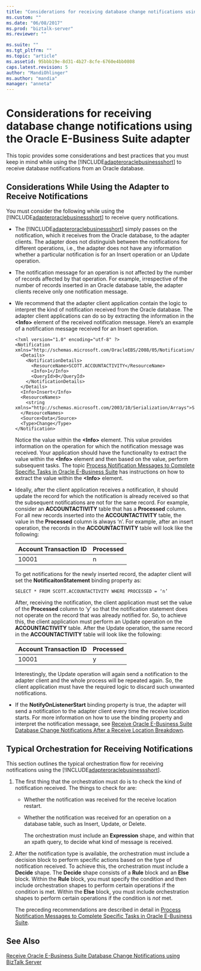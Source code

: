 ```yaml
---
title: "Considerations for receiving database change notifications using the Oracle E-Business Suite adapter | Microsoft Docs"
ms.custom: ""
ms.date: "06/08/2017"
ms.prod: "biztalk-server"
ms.reviewer: ""

ms.suite: ""
ms.tgt_pltfrm: ""
ms.topic: "article"
ms.assetid: 95bbb19e-8d31-4b27-8cfe-6760e4bb0808
caps.latest.revision: 5
author: "MandiOhlinger"
ms.author: "mandia"
manager: "anneta"
---
```

# Considerations for receiving database change notifications using the Oracle E-Business Suite adapter
This topic provides some considerations and best practices that you must keep in mind while using the [!INCLUDE[adapteroraclebusinessshort](../../includes/adapteroraclebusinessshort-md.md)] to receive database notifications from an Oracle database.  
  
## Considerations While Using the Adapter to Receive Notifications  
 You must consider the following while using the [!INCLUDE[adapteroraclebusinessshort](../../includes/adapteroraclebusinessshort-md.md)] to receive query notifications.  
  
- The [!INCLUDE[adapteroraclebusinessshort](../../includes/adapteroraclebusinessshort-md.md)] simply passes on the notification, which it receives from the Oracle database, to the adapter clients. The adapter does not distinguish between the notifications for different operations, i.e., the adapter does not have any information whether a particular notification is for an Insert operation or an Update operation.  
  
- The notification message for an operation is not affected by the number of records affected by that operation. For example, irrespective of the number of records inserted in an Oracle database table, the adapter clients receive only one notification message.  
  
- We recommend that the adapter client application contain the logic to interpret the kind of notification received from the Oracle database. The adapter client applications can do so by extracting the information in the **\<Info\>** element of the received notification message. Here’s an example of a notification message received for an Insert operation.  
  
  ```  
  <?xml version="1.0" encoding="utf-8" ?>   
  <Notification xmlns="http://schemas.microsoft.com/OracleEBS/2008/05/Notification/">  
    <Details>  
      <NotificationDetails>  
        <ResourceName>SCOTT.ACCOUNTACTIVITY</ResourceName>   
        <Info>1</Info>   
        <QueryId>0</QueryId>   
      </NotificationDetails>  
    </Details>  
    <Info>Insert</Info>   
    <ResourceNames>  
      <string xmlns="http://schemas.microsoft.com/2003/10/Serialization/Arrays">SCOTT.ACCOUNTACTIVITY</string>   
    </ResourceNames>  
    <Source>Data</Source>   
    <Type>Change</Type>   
  </Notification>  
  ```  
  
   Notice the value within the **\<Info\>** element. This value provides information on the operation for which the notification message was received. Your application should have the functionality to extract the value within the **\<Info\>** element and then based on the value, perform subsequent tasks. The topic [Process Notification Messages to Complete Specific Tasks in Oracle E-Business Suite](../../adapters-and-accelerators/adapter-oracle-ebs/process-notification-messages-to-complete-specific-tasks-in-oracle-ebs.md) has instructions on how to extract the value within the **\<Info\>** element.  
  
- Ideally, after the client application receives a notification, it should update the record for which the notification is already received so that the subsequent notifications are not for the same record. For example, consider an **ACCOUNTACTIVITY** table that has a **Processed** column. For all new records inserted into the **ACCOUNTACTIVITY** table, the value in the **Processed** column is always ‘n’. For example, after an insert operation, the records in the **ACCOUNTACTIVITY** table will look like the following:  
  
  |Account Transaction ID|Processed|  
  |----------------------------|---------------|  
  |10001|n|  
  
   To get notifications for the newly inserted record, the adapter client will set the **NotificaitonStatement** binding property as:  
  
  ```  
  SELECT * FROM SCOTT.ACCOUNTACTIVITY WHERE PROCESSED = ‘n’  
  ```  
  
   After, receiving the notification, the client application must set the value of the **Processed** column to ‘y’ so that the notification statement does not operate on the record that was already notified for. So, to achieve this, the client application must perform an Update operation on the **ACCOUNTACTIVITY** table. After the Update operation, the same record in the **ACCOUNTACTIVITY** table will look like the following:  
  
  |Account Transaction ID|Processed|  
  |----------------------------|---------------|  
  |10001|y|  
  
   Interestingly, the Update operation will again send a notification to the adapter client and the whole process will be repeated again. So, the client application must have the required logic to discard such unwanted notifications.  
  
- If the **NotifyOnListenerStart** binding property is true, the adapter will send a notification to the adapter client every time the receive location starts. For more information on how to use the binding property and interpret the notification message, see [Receive Oracle E-Business Suite Database Change Notifications After a Receive Location Breakdown](../../adapters-and-accelerators/adapter-oracle-ebs/receive-oracle-ebs-database-change-notifications-after-a-receive-location-stops.md).  
  
## Typical Orchestration for Receiving Notifications  
 This section outlines the typical orchestration flow for receiving notifications using the [!INCLUDE[adapteroraclebusinessshort](../../includes/adapteroraclebusinessshort-md.md)].  
  
1. The first thing that the orchestration must do is to check the kind of notification received. The things to check for are:  
  
   - Whether the notification was received for the receive location restart.  
  
   - Whether the notification was received for an operation on a database table, such as Insert, Update, or Delete.  
  
     The orchestration must include an **Expression** shape, and within that an xpath query, to decide what kind of message is received.  
  
2. After the notification type is available, the orchestration must include a decision block to perform specific actions based on the type of notification received. To achieve this, the orchestration must include a **Decide** shape. The **Decide** shape consists of a **Rule** block and an **Else** block. Within the **Rule** block, you must specify the condition and then include orchestration shapes to perform certain operations if the condition is met. Within the **Else** block, you must include orchestration shapes to perform certain operations if the condition is *not* met.  
  
   The preceding recommendations are described in detail in [Process Notification Messages to Complete Specific Tasks in Oracle E-Business Suite](../../adapters-and-accelerators/adapter-oracle-ebs/process-notification-messages-to-complete-specific-tasks-in-oracle-ebs.md).  
  
## See Also  
 [Receive Oracle E-Business Suite Database Change Notifications using BizTalk Server](../../adapters-and-accelerators/adapter-oracle-ebs/receive-oracle-ebs-database-change-notifications-using-biztalk-server.md)